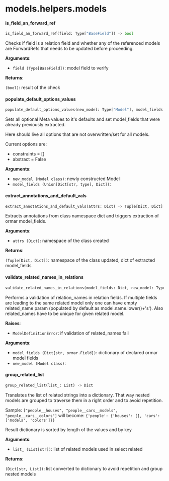 <a name="models.helpers.models"></a>
# models.helpers.models

<a name="models.helpers.models.is_field_an_forward_ref"></a>
#### is\_field\_an\_forward\_ref

```python
is_field_an_forward_ref(field: Type["BaseField"]) -> bool
```

Checks if field is a relation field and whether any of the referenced models
are ForwardRefs that needs to be updated before proceeding.

**Arguments**:

- `field (Type[BaseField])`: model field to verify

**Returns**:

`(bool)`: result of the check

<a name="models.helpers.models.populate_default_options_values"></a>
#### populate\_default\_options\_values

```python
populate_default_options_values(new_model: Type["Model"], model_fields: Dict) -> None
```

Sets all optional Meta values to it's defaults
and set model_fields that were already previously extracted.

Here should live all options that are not overwritten/set for all models.

Current options are:
* constraints = []
* abstract = False

**Arguments**:

- `new_model (Model class)`: newly constructed Model
- `model_fields (Union[Dict[str, type], Dict])`: 

<a name="models.helpers.models.extract_annotations_and_default_vals"></a>
#### extract\_annotations\_and\_default\_vals

```python
extract_annotations_and_default_vals(attrs: Dict) -> Tuple[Dict, Dict]
```

Extracts annotations from class namespace dict and triggers
extraction of ormar model_fields.

**Arguments**:

- `attrs (Dict)`: namespace of the class created

**Returns**:

`(Tuple[Dict, Dict])`: namespace of the class updated, dict of extracted model_fields

<a name="models.helpers.models.validate_related_names_in_relations"></a>
#### validate\_related\_names\_in\_relations

```python
validate_related_names_in_relations(model_fields: Dict, new_model: Type["Model"]) -> None
```

Performs a validation of relation_names in relation fields.
If multiple fields are leading to the same related model
only one can have empty related_name param
(populated by default as model.name.lower()+'s').
Also related_names have to be unique for given related model.

**Raises**:

- `ModelDefinitionError`: if validation of related_names fail

**Arguments**:

- `model_fields (Dict[str, ormar.Field])`: dictionary of declared ormar model fields
- `new_model (Model class)`: 

<a name="models.helpers.models.group_related_list"></a>
#### group\_related\_list

```python
group_related_list(list_: List) -> Dict
```

Translates the list of related strings into a dictionary.
That way nested models are grouped to traverse them in a right order
and to avoid repetition.

Sample: `["people__houses", "people__cars__models", "people__cars__colors"]`
will become:
`{'people': {'houses': [], 'cars': ['models', 'colors']}}`

Result dictionary is sorted by length of the values and by key

**Arguments**:

- `list_ (List[str])`: list of related models used in select related

**Returns**:

`(Dict[str, List])`: list converted to dictionary to avoid repetition and group nested models

